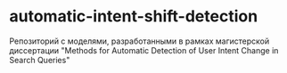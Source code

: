 # automatic-intent-shift-detection
Репозиторий с моделями, разработанными в рамках магистерской диссертации "Methods for Automatic Detection of User Intent Change in Search Queries"
